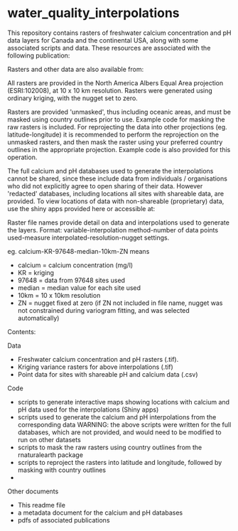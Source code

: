 # water_quality_interpolations

This repository contains rasters of freshwater calcium concentration and pH data layers for Canada and the continental USA, along with some associated scripts and data. 
These resources are associated with the following publication:

Rasters and other data are also available from: 

All rasters are provided in the North America Albers Equal Area projection (ESRI:102008), at 10 x 10 km resolution. Rasters were generated using ordinary kriging, with the nugget set to zero.

Rasters are provided 'unmasked', thus including oceanic areas, and must be masked using country outlines prior to use. Example code for masking the raw rasters is included. For reprojecting the data into other projections (eg. latitude-longitude) it is recommended to perform the reprojection on the unmasked rasters, and then mask the raster using your preferred country outlines in the appropriate projection. Example code is also provided for this operation.

The full calcium and pH databases used to generate the interpolations cannot be shared, since these include data from individuals / organisations who did not explicitly agree to open sharing of their data. However 'redacted' databases, including locations all sites with shareable data, are provided. To view locations of data with non-shareable (proprietary) data, use the shiny apps provided here or accessible at:

Raster file names provide detail on data and interpolations used to generate the layers. 
Format: variable-interpolation method-number of data points used-measure interpolated-resolution-nugget settings.

eg. calcium-KR-97648-median-10km-ZN means
- calcium = calcium concentration (mg/l)
- KR = kriging
- 97648 = data from 97648 sites used
- median = median value for each site used
- 10km = 10 x 10km resolution  
- ZN = nugget fixed at zero (if ZN not included in file name, nugget was not constrained during variogram fitting, and was selected automatically)

Contents:

Data
- Freshwater calcium concentration and pH rasters (.tif). 
- Kriging variance rasters for above interpolations (.tif)
- Point data for sites with shareable pH and calcium data (.csv)

Code
- scripts to generate interactive maps showing locations with calcium and pH data used for the interpolations (Shiny apps)
- scripts used to generate the calcium and pH interpolations from the corresponding data
WARNING: the above scripts were written for the full databases, which are not provided, and would need to be modified to run on other datasets 
- scripts to mask the raw rasters using country outlines from the rnaturalearth package
- scripts to reproject the rasters into latitude and longitude, followed by masking with country outlines
- 
Other documents
- This readme file
- a metadata document for the calcium and pH databases
- pdfs of associated publications
